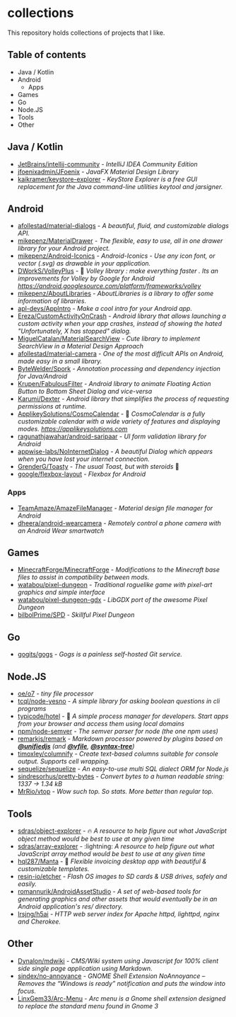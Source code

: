 # collections
This repository holds collections of projects that I like.

## Table of contents
- Java / Kotlin
- Android
  - Apps
- Games
- Go
- Node.JS
- Tools
- Other

## Java / Kotlin
- [JetBrains/intellij-community](https://github.com/JetBrains/intellij-community) - *IntelliJ IDEA Community Edition*
- [jfoenixadmin/JFoenix](https://github.com/jfoenixadmin/JFoenix) - *JavaFX Material Design Library*
- [kaikramer/keystore-explorer](https://github.com/kaikramer/keystore-explorer) - *KeyStore Explorer is a free GUI replacement for the Java command-line utilities keytool and jarsigner.*

## Android
- [afollestad/material-dialogs](https://github.com/afollestad/material-dialogs) - *A beautiful, fluid, and customizable dialogs API.*
- [mikepenz/MaterialDrawer](https://github.com/mikepenz/MaterialDrawer) - *The flexible, easy to use, all in one drawer library for your Android project.*
- [mikepenz/Android-Iconics](https://github.com/mikepenz/Android-Iconics) - *Android-Iconics - Use any icon font, or vector (.svg) as drawable in your application.*
- [DWorkS/VolleyPlus](https://github.com/DWorkS/VolleyPlus) - :volleyball: *Volley library : make everything faster . Its an improvements for Volley by Google for Android https://android.googlesource.com/platform/frameworks/volley*
- [mikepenz/AboutLibraries](https://github.com/mikepenz/AboutLibraries) - *AboutLibraries is a library to offer some information of libraries.*
- [apl-devs/AppIntro](https://github.com/apl-devs/AppIntro) - *Make a cool intro for your Android app.*
- [Ereza/CustomActivityOnCrash](https://github.com/Ereza/CustomActivityOnCrash) - *Android library that allows launching a custom activity when your app crashes, instead of showing the hated "Unfortunately, X has stopped" dialog.*
- [MiguelCatalan/MaterialSearchView](https://github.com/MiguelCatalan/MaterialSearchView) - *Cute library to implement SearchView in a Material Design Approach*
- [afollestad/material-camera](https://github.com/afollestad/material-camera) - *One of the most difficult APIs on Android, made easy in a small library.*
- [ByteWelder/Spork](https://github.com/ByteWelder/Spork) - *Annotation processing and dependency injection for Java/Android*
- [Krupen/FabulousFilter](https://github.com/Krupen/FabulousFilter) - *Android library to animate Floating Action Button to Bottom Sheet Dialog and vice-versa*
- [Karumi/Dexter](https://github.com/Karumi/Dexter) - *Android library that simplifies the process of requesting permissions at runtime.*
- [ApplikeySolutions/CosmoCalendar](https://github.com/ApplikeySolutions/CosmoCalendar) - :calendar: *CosmoCalendar is a fully customizable calendar with a wide variety of features and displaying modes.  https://applikeysolutions.com*
- [ragunathjawahar/android-saripaar](https://github.com/ragunathjawahar/android-saripaar) - *UI form validation library for Android*
- [appwise-labs/NoInternetDialog](https://github.com/appwise-labs/NoInternetDialog) - *A beautiful Dialog which appears when you have lost your internet connection.*
- [GrenderG/Toasty](https://github.com/GrenderG/Toasty) - *The usual Toast, but with steroids* :muscle:
- [google/flexbox-layout](https://github.com/google/flexbox-layout) - *Flexbox for Android*

### Apps
- [TeamAmaze/AmazeFileManager](https://github.com/TeamAmaze/AmazeFileManager) - *Material design file manager for Android*
- [dheera/android-wearcamera](https://github.com/dheera/android-wearcamera) - *Remotely control a phone camera with an Android Wear smartwatch*

## Games
- [MinecraftForge/MinecraftForge](https://github.com/MinecraftForge/MinecraftForge) - *Modifications to the Minecraft base files to assist in compatibility between mods.*
- [watabou/pixel-dungeon](https://github.com/watabou/pixel-dungeon) - *Traditional roguelike game with pixel-art graphics and simple interface*
- [watabou/pixel-dungeon-gdx](https://github.com/Arcnor/pixel-dungeon-gdx) - *LibGDX port of the awesome Pixel Dungeon*
- [bilbolPrime/SPD](https://github.com/bilbolPrime/SPD) - *Skillful Pixel Dungeon*

## Go
- [gogits/gogs](https://github.com/gogits/gogs) - *Gogs is a painless self-hosted Git service.*

## Node.JS
- [oe/o7](https://github.com/oe/o7) - *tiny file processor*
- [tcql/node-yesno](https://github.com/tcql/node-yesno) - *A simple library for asking boolean questions in cli programs*
- [typicode/hotel](https://github.com/typicode/hotel) - :love_hotel: *A simple process manager for developers. Start apps from your browser and access them using local domains*
- [npm/node-semver](https://github.com/npm/node-semver) - *The semver parser for node (the one npm uses)*
- [remarkjs/remark](https://github.com/remarkjs/remark) - *Markdown processor powered by plugins based on [**@unifiedjs**](https://github.com/unifiedjs) (and [**@vfile**](https://github.com/vfile), [**@syntax-tree**](https://github.com/syntax-tree))*
- [timoxley/columnify](https://github.com/timoxley/columnify) - *Create text-based columns suitable for console output. Supports cell wrapping.*
- [sequelize/sequelize](https://github.com/sequelize/sequelize) - *An easy-to-use multi SQL dialect ORM for Node.js*
- [sindresorhus/pretty-bytes](https://github.com/sindresorhus/pretty-bytes) - *Convert bytes to a human readable string: 1337 → 1.34 kB*
- [MrRio/vtop](https://github.com/MrRio/vtop) - *Wow such top. So stats. More better than regular top.*

## Tools
- [sdras/object-explorer](https://github.com/sdras/object-explorer) - :fire: *A resource to help figure out what JavaScript object method would be best to use at any given time*
- [sdras/array-explorer](https://github.com/sdras/array-explorer) - :lightning: *A resource to help figure out what JavaScript array method would be best to use at any given time*
- [hql287/Manta](https://github.com/hql287/Manta) - :tada: *Flexible invoicing desktop app with beautiful & customizable templates.*
- [resin-io/etcher](https://github.com/resin-io/etcher) - *Flash OS images to SD cards & USB drives, safely and easily.*
- [romannurik/AndroidAssetStudio](https://github.com/romannurik/AndroidAssetStudio) - *A set of web-based tools for generating graphics and other assets that would eventually be in an Android application's res/ directory.*
- [lrsjng/h5ai](https://github.com/lrsjng/h5ai) - *HTTP web server index for Apache httpd, lighttpd, nginx and Cherokee.*

## Other
- [Dynalon/mdwiki](https://github.com/Dynalon/mdwiki) - *CMS/Wiki system using Javascript for 100% client side single page application using Markdown.*
- [sindex/no-annoyance](https://github.com/sindex/no-annoyance) - *GNOME Shell Extension NoAnnoyance – Removes the “Windows is ready” notification and puts the window into focus.*
- [LinxGem33/Arc-Menu](https://github.com/LinxGem33/Arc-Menu) - *Arc menu is a Gnome shell extension designed to replace the standard menu found in Gnome 3*
